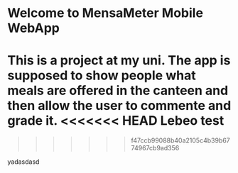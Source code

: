 # Welcome to MensaMeter Mobile WebApp
This is a project at my uni. The app is supposed to show people what meals are offered in the canteen and then allow the user to commente and grade it.
<<<<<<< HEAD
Lebeo test
=======
>>>>>>> f47ccb99088b40a2105c4b39b6774967cb9ad356



yadasdasd
